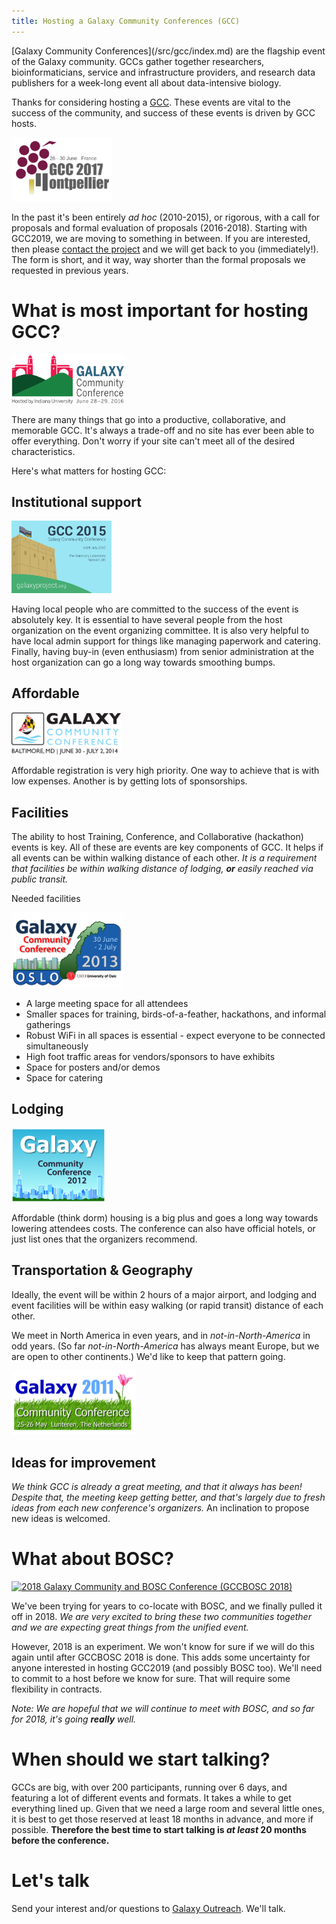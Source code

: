 ```yaml
---
title: Hosting a Galaxy Community Conferences (GCC)
---
```


<div class="alert alert-info">
[Galaxy Community Conferences](/src/gcc/index.md) are the flagship event of the Galaxy community.  GCCs gather together researchers, bioinformaticians, service and infrastructure providers, and research data publishers for a week-long event all about data-intensive biology.
</div>

Thanks for considering hosting a [GCC](/src/gcc/index.md).  These events are vital to the success of the community, and success of these events is driven by GCC hosts.

[<img class="pull-right" src="/src/images/logos/GCC2107.png" alt="2017 Galaxy Community Conference (GCC2017)" width="160" />](https://gcc2017.sciencesconf.org/)

In the past it's been entirely *ad hoc* (2010-2015), or rigorous, with a call for proposals and formal evaluation of proposals (2016-2018).  Starting with GCC2019, we are moving to something in between.  If you are interested, then please [contact the project](#let-s-talk) and we will get back to you (immediately!).  The form is short, and it way, way shorter than the formal proposals we requested in previous years.

# What is most important for hosting GCC?

[<img class="pull-right" src="/src/images/logos/GCC2016LogoBig.png" alt="2016 Galaxy Community Conference (GCC2016)" width="180px" />](https://gcc2016.iu.edu/)

There are many things that go into a productive, collaborative, and memorable GCC.  It's always a trade-off and no site has ever been able to offer everything.  Don't worry if your site can't meet all of the desired characteristics.

Here's what matters for hosting GCC:

## Institutional support

[<img class="pull-right" src="/src/images/logos/GCC2015LogoWide600.png" alt="2015 Galaxy Community Conference (GCC2015)" width="160" />](http://gcc2015.tsl.ac.uk/)

Having local people who are committed to the success of the event is absolutely key.  It is essential to have several people from the host organization on the event organizing committee.  It is also very helpful to have local admin support for things like managing paperwork and catering.  Finally, having buy-in (even enthusiasm) from senior administration at the host organization can go a long way towards smoothing bumps.

## Affordable

[<img class="pull-right" src="/src/images/logos/GCC2014LogoWide200.png" alt="GCC2014, June 30-July2" width="175" />](/src/events/gcc2014/index.md)

Affordable registration is very high priority.  One way to achieve that is with low expenses.  Another is by getting lots of sponsorships.

## Facilities

The ability to host Training, Conference, and Collaborative (hackathon) events is key.  All of these are events are key components of GCC.  It helps if all events can be within walking distance of each other. *It is a requirement that facilities be within walking distance of lodging, **or** easily reached via public transit.*

Needed facilities

[<img class="pull-right" src="/src/images/logos/GCC2013Logo200.png" alt="2013 Galaxy Community Conference (GCC2013)" width="180px" />](/src/events/gcc2013/index.md)

  - A large meeting space for all attendees
  - Smaller spaces for training, birds-of-a-feather, hackathons, and informal gatherings
  - Robust WiFi in all spaces is essential - expect everyone to be connected simultaneously
  - High foot traffic areas for vendors/sponsors to have exhibits
  - Space for posters and/or demos
  - Space for catering

## Lodging

[<img class="pull-right" src="/src/events/gcc2012/GCC2012Logo200.png" alt="2012 Galaxy Community Conference" width="150" />](/src/events/gcc2012/index.md)

Affordable (think dorm) housing is a big plus and goes a long way towards lowering attendees costs.  The conference can also have official hotels, or just list ones that the organizers recommend.

## Transportation & Geography

Ideally, the event will be within 2 hours of a major airport, and lodging and event facilities will be within easy walking (or rapid transit) distance of each other.

We meet in North America in even years, and in *not-in-North-America* in odd years.  (So far *not-in-North-America* has always meant Europe, but we are open to other continents.)  We'd like to keep that pattern going.

[<img class="pull-right" src="/src/events/gcc2011Logo400.png" alt="GCC2011" width="200" />](/src/GCC2011/index.md) 

## Ideas for improvement

*We think GCC is already a great meeting, and that it always has been!  Despite that, the meeting keep getting better, and that's largely due to fresh ideas from each new conference's organizers.*  An inclination to propose new ideas is welcomed.

# What about BOSC?

[<img class="pull-left" src="/src/images/logos/gcc-bosc-2018-logo-300.png" alt="2018 Galaxy Community and BOSC  Conference (GCCBOSC 2018)" width="170" />](https://gccbosc2018.sched.com/)

We've been trying for years to co-locate with BOSC, and we finally pulled it off in 2018.  *We are very excited to bring these two communities together and we are expecting great things from the unified event.*

However, 2018 is an experiment.  We won't know for sure if we will do this again until after GCCBOSC 2018 is done.  This adds some uncertainty for anyone interested in hosting GCC2019 (and possibly BOSC too).  We'll need to commit to a host before we know for sure.  That will require some flexibility in contracts.

*Note: We are hopeful that we will continue to meet with BOSC, and so far for 2018, it's going **really** well.*

# When should we start talking?

GCCs are big, with over 200 participants, running over 6 days, and featuring a lot of different events and formats.  It takes a while to get everything lined up. Given that we need a large room and several little ones, it is best to get those reserved at least 18 months in advance, and more if possible.  **Therefore the best time to start talking is *at least* 20 months before the conference.**

# Let's talk

 Send your interest and/or questions to [Galaxy Outreach](mailto:outreach@galaxyproject.org).  We'll talk.
